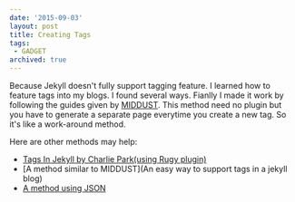 ```yaml
---
date: '2015-09-03'
layout: post
title: Creating Tags
tags: 
 - GADGET
archived: true
---
```


Because Jekyll doesn't fully support tagging feature. I learned how to feature tags into my blogs. I found  several ways. Fianlly I made it work by following the guides given by [MIDDUST](http://www.minddust.com/post/tags-and-categories-on-github-pages/). This method need no plugin but you have to  generate a separate page everytime you create a new tag.  So it's like a work-around method.

Here are other methods may help:

 *   [Tags In Jekyll by Charlie Park(using Rugy plugin)](http://charliepark.org/tags-in-jekyll/)
 *   [A method similar to MIDDUST](An easy way to support tags in a jekyll blog)
 *   [A method using JSON](http://segmentfault.com/a/1190000000406017)